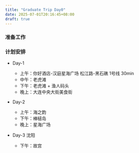```yaml
---
title: "Graduate Trip Day0"
date: 2025-07-01T20:16:45+08:00
draft: true
---
```


### 准备工作

### 计划安排

+ Day-1
    - 上午：你好酒店-汉庭星海广场 松江路-黑石礁 1号线 30min
    - 中午：老虎滩
    - 下午：老虎滩 + 渔人码头
    - 晚上：大连中央大街美食街

+ Day-2
    - 上午：海之韵
    - 下午：棒槌岛
    - 晚上：星海广场

+ Day-3 沈阳
    - 下午：故宫